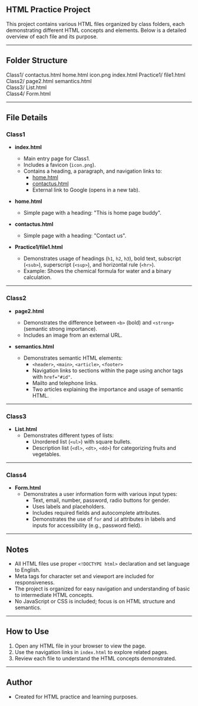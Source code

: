 ## HTML Practice Project

This project contains various HTML files organized by class folders, each demonstrating different HTML concepts and elements. Below is a detailed overview of each file and its purpose.

---

## Folder Structure
Class1/ contactus.html home.html icon.png index.html Practice1/ file1.html  
Class2/ page2.html semantics.html  
Class3/ List.html  
Class4/ Form.html

---

## File Details

### Class1

- **index.html**
  - Main entry page for Class1.
  - Includes a favicon (`icon.png`).
  - Contains a heading, a paragraph, and navigation links to:
    - [home.html](Class1/home.html)
    - [contactus.html](Class1/contactus.html)
    - External link to Google (opens in a new tab).

- **home.html**
  - Simple page with a heading: "This is home page buddy".

- **contactus.html**
  - Simple page with a heading: "Contact us".

- **Practice1/file1.html**
  - Demonstrates usage of headings (`h1`, `h2`, `h3`), bold text, subscript (`<sub>`), superscript (`<sup>`), and horizontal rule (`<hr>`).
  - Example: Shows the chemical formula for water and a binary calculation.

---

### Class2

- **page2.html**
  - Demonstrates the difference between `<b>` (bold) and `<strong>` (semantic strong importance).
  - Includes an image from an external URL.

- **semantics.html**
  - Demonstrates semantic HTML elements:
    - `<header>`, `<main>`, `<article>`, `<footer>`
    - Navigation links to sections within the page using anchor tags with `href="#id"`.
    - Mailto and telephone links.
    - Two articles explaining the importance and usage of semantic HTML.

---

### Class3

- **List.html**
  - Demonstrates different types of lists:
    - Unordered list (`<ul>`) with square bullets.
    - Description list (`<dl>`, `<dt>`, `<dd>`) for categorizing fruits and vegetables.

---

### Class4

- **Form.html**
  - Demonstrates a user information form with various input types:
    - Text, email, number, password, radio buttons for gender.
    - Uses labels and placeholders.
    - Includes required fields and autocomplete attributes.
    - Demonstrates the use of `for` and `id` attributes in labels and inputs for accessibility (e.g., password field).

---

## Notes

- All HTML files use proper `<!DOCTYPE html>` declaration and set language to English.
- Meta tags for character set and viewport are included for responsiveness.
- The project is organized for easy navigation and understanding of basic to intermediate HTML concepts.
- No JavaScript or CSS is included; focus is on HTML structure and semantics.

---

## How to Use

1. Open any HTML file in your browser to view the page.
2. Use the navigation links in `index.html` to explore related pages.
3. Review each file to understand the HTML concepts demonstrated.

---

## Author

- Created for HTML practice and learning purposes.
